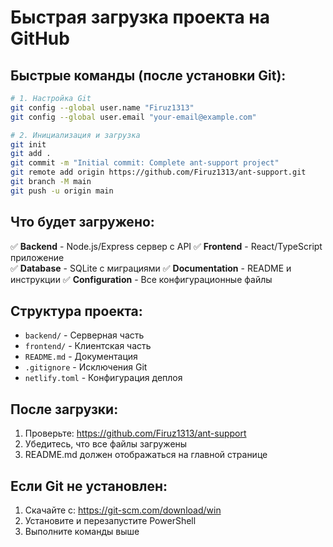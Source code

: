 # Быстрая загрузка проекта на GitHub

## Быстрые команды (после установки Git):

```bash
# 1. Настройка Git
git config --global user.name "Firuz1313"
git config --global user.email "your-email@example.com"

# 2. Инициализация и загрузка
git init
git add .
git commit -m "Initial commit: Complete ant-support project"
git remote add origin https://github.com/Firuz1313/ant-support.git
git branch -M main
git push -u origin main
```

## Что будет загружено:

✅ **Backend** - Node.js/Express сервер с API
✅ **Frontend** - React/TypeScript приложение  
✅ **Database** - SQLite с миграциями
✅ **Documentation** - README и инструкции
✅ **Configuration** - Все конфигурационные файлы

## Структура проекта:
- `backend/` - Серверная часть
- `frontend/` - Клиентская часть  
- `README.md` - Документация
- `.gitignore` - Исключения Git
- `netlify.toml` - Конфигурация деплоя

## После загрузки:
1. Проверьте: https://github.com/Firuz1313/ant-support
2. Убедитесь, что все файлы загружены
3. README.md должен отображаться на главной странице

## Если Git не установлен:
1. Скачайте с: https://git-scm.com/download/win
2. Установите и перезапустите PowerShell
3. Выполните команды выше 